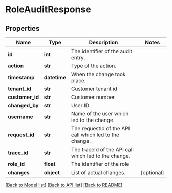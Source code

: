 # RoleAuditResponse

## Properties
Name | Type | Description | Notes
------------ | ------------- | ------------- | -------------
**id** | **int** | The identifier of the audit entry. | 
**action** | **str** | Type of the action. | 
**timestamp** | **datetime** | When the change took place. | 
**tenant_id** | **str** | Customer tenant id | 
**customer_id** | **str** | Customer number | 
**changed_by** | **str** | User ID | 
**username** | **str** | Name of the user which led to the change. | 
**request_id** | **str** | The requestId of the API call which led to the change. | 
**trace_id** | **str** | The traceId of the API call which led to the change. | 
**role_id** | **float** | The identifier of the role | 
**changes** | **object** | List of actual changes. | [optional] 

[[Back to Model list]](../README.md#documentation-for-models) [[Back to API list]](../README.md#documentation-for-api-endpoints) [[Back to README]](../README.md)

